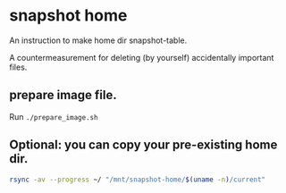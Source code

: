 # snapshot home

An instruction to make home dir snapshot-table.

A countermeasurement for deleting (by yourself) accidentally important files.

## prepare image file.

Run `./prepare_image.sh`

## Optional: you can copy your pre-existing home dir.

```sh
rsync -av --progress ~/ "/mnt/snapshot-home/$(uname -n)/current"
```

